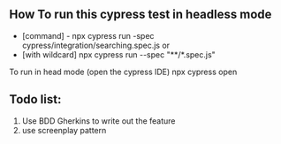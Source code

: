 ## How To run this cypress test in headless mode
- [command] - npx cypress run -spec cypress/integration/searching.spec.js
or
- [with wildcard] npx cypress run --spec "**/*.spec.js"

To run in head mode (open the cypress IDE)
npx cypress open 


## Todo list:
1. Use BDD Gherkins to write out the feature
2. use screenplay pattern


